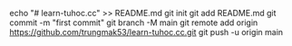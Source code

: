 echo "# learn-tuhoc.cc" >> README.md
git init
git add README.md
git commit -m "first commit"
git branch -M main
git remote add origin https://github.com/trungmak53/learn-tuhoc.cc.git
git push -u origin main
